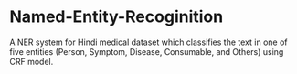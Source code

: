# Named-Entity-Recoginition
A NER system for Hindi medical dataset which classifies the text in one of five entities (Person, Symptom, Disease, Consumable, and Others) using CRF model.
